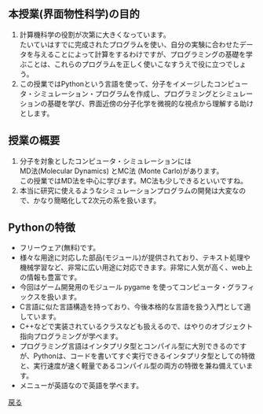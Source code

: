 <h2>本授業(界面物性科学)の目的</h2>
<ol>
<li>計算機科学の役割が次第に大きくなっています。<br />たいていはすでに完成されたプログラムを使い、自分の実験に合わせたデータを与えることによって計算をするわけですが、プログラミングの基礎を学ぶことは、これらのプログラムを正しく使いこなすうえで役に立つでしょう。</li>
<li>この授業ではPythonという言語を使って、分子をイメージしたコンピュータ・シミュレーション・プログラムを作成し、プログラミングとシミュレーションの基礎を学び、界面近傍の分子化学を微視的な視点から理解する助けとします。</li>
</ol>
<h2>授業の概要</h2>
<ol>
<li>分子を対象としたコンピュータ・シミュレーションには<br />MD法(Molecular Dynamics) とMC法 (Monte Carlo)があります。<br />この授業ではMD法を中心に学びます。MC法も少しできるといいですね。</li>
<li>本当に研究に使えるようなシミュレーションプログラムの開発は大変なので、かなり簡略化して2次元の系を扱います。</li>
</ol>
<h2>Pythonの特徴</h2>
<ul>
<li>フリーウェア(無料)です。</li>
<li>様々な用途に対応した部品(モジュール)が提供されており、テキスト処理や機械学習など、非常に広い用途に対応できます。非常に人気が高く、web上の情報も豊富です。</li>
<li>今回はゲーム開発用のモジュール pygame を使ってコンピュータ・グラフィックスを扱います。</li>
<li>C言語に似た言語構造を持っており、今後本格的な言語を扱う入門として適しています。</li>
<li>C++などで実装されているクラスなども扱えるので、はやりのオブジェクト指向プログラミングが学べます。</li>
<li>プログラミング言語はインタプリタ型とコンパイル型に大別できるのですが、Pythonは、コードを書いてすぐ実行できるインタプリタ型としての特徴と、実行速度が速く軽量であるコンパイル型の両方の特徴を兼ね備えています。</li>
<li>メニューが英語なので英語を学べます。</li>
</ul>

[戻る](.)
